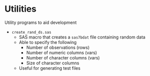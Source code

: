 # Utilities
Utility programs to aid development

- `create_rand_ds.sas`
    - SAS macro that creates a `sas7bdat` file containing random data
    - Able to specify the following
        - Number of observations (rows)
        - Number of numeric columns (vars)
        - Number of character columns (vars)
        - Size of character columns
    - Useful for generating test files
